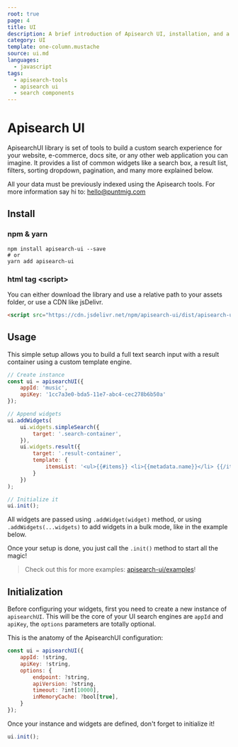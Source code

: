 ```yaml
---
root: true
page: 4
title: UI
description: A brief introduction of Apisearch UI, installation, and a basic usage.
category: UI
template: one-column.mustache
source: ui.md
languages: 
  - javascript
tags:
  - apisearch-tools
  - apisearch ui
  - search components
---
```


# Apisearch UI

ApisearchUI library is set of tools to build a custom search experience for your 
website, e-commerce, docs site, or any other web application you can imagine.
It provides a list of common widgets like a search box, a result list, filters, 
sorting dropdown, pagination, and many more explained below.

All your data must be previously indexed using the Apisearch tools. For more 
information say hi to: hello@puntmig.com


## Install

### npm & yarn
```shell
npm install apisearch-ui --save
# or
yarn add apisearch-ui
```

### html tag \<script\>
You can either download the library and use a relative path to 
your assets folder, or use a CDN like jsDelivr. 
```html
<script src="https://cdn.jsdelivr.net/npm/apisearch-ui/dist/apisearch-ui.min.js"></script>
``````

## Usage
This simple setup allows you to build a full text search
input with a result container using a custom template 
engine.

```javascript
// Create instance
const ui = apisearchUI({
    appId: 'music',
    apiKey: '1cc7a3e0-bda5-11e7-abc4-cec278b6b50a'
});

// Append widgets
ui.addWidgets(
    ui.widgets.simpleSearch({
        target: '.search-container',
    }),
    ui.widgets.result({
        target: '.result-container',
        template: {
            itemsList: '<ul>{{#items}} <li>{{metadata.name}}</li> {{/items}}</ul>',
        }
    })
);

// Initialize it
ui.init();
```

All widgets are passed using `.addWidget(widget)` method,
or using `.addWidgets(...widgets)` to add widgets in a bulk mode,
like in the example below.

Once your setup is done, you just call the `.init()` method to 
start all the magic!

> Check out this for more examples: 
> [apisearch-ui/examples](https://github.com/puntmig/javascript-search-ui/tree/master/examples)!


## Initialization

Before configuring your widgets, first you need to create
a new instance of `apisearchUI`. This will be the core
of your UI search engines are `appId` and `apiKey`, the `options`
parameters are totally optional.

This is the anatomy of the ApisearchUI configuration:

```javascript
const ui = apisearchUI({
    appId: !string,
    apiKey: !string,
    options: {
        endpoint: ?string,
        apiVersion: ?string,
        timeout: ?int[10000],
        inMemoryCache: ?bool[true],
    }
});
```

Once your instance and widgets are defined, don't
forget to initialize it!

```javascript
ui.init();
```